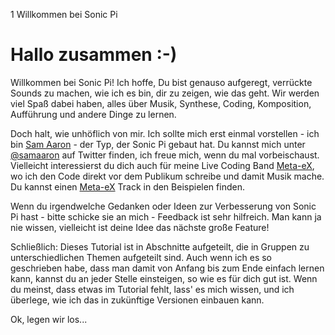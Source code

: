 1 Willkommen bei Sonic Pi

# Hallo zusammen :-)

Willkommen bei Sonic Pi! Ich hoffe, Du bist genauso aufgeregt, verrückte Sounds zu machen, wie ich es bin, dir zu zeigen, wie das geht. Wir werden viel Spaß dabei haben, alles über Musik, Synthese, Coding, Komposition, Aufführung und andere Dinge zu lernen.

Doch halt, wie unhöflich von mir. Ich sollte mich erst einmal vorstellen - ich bin [Sam Aaron](http://twitter.com/samaaron) - der Typ, der Sonic Pi gebaut hat. Du kannst mich unter [@samaaron](http://twitter.com/samaaron) auf Twitter finden, ich freue mich, wenn du mal vorbeischaust. Vielleicht interessierst du dich auch für meine Live Coding Band [Meta-eX](http://meta-ex.com), wo ich den Code direkt vor dem Publikum schreibe und damit Musik mache. Du kannst einen 
[Meta-eX](http://meta-ex.com) Track in den Beispielen finden.

Wenn du irgendwelche Gedanken oder Ideen zur Verbesserung von Sonic Pi hast - bitte schicke sie an mich - Feedback ist sehr hilfreich. Man kann ja nie wissen, vielleicht ist deine Idee das nächste große Feature!

Schließlich: Dieses Tutorial ist in Abschnitte aufgeteilt, die in Gruppen zu unterschiedlichen Themen aufgeteilt sind. Auch wenn ich es so geschrieben habe, dass man damit von Anfang bis zum Ende einfach lernen kann, kannst du an jeder Stelle einsteigen, so wie es für dich gut ist. Wenn du meinst, dass etwas im Tutorial fehlt, lass' es mich wissen, und ich überlege, wie ich das in zukünftige Versionen einbauen kann.

Ok, legen wir los...












